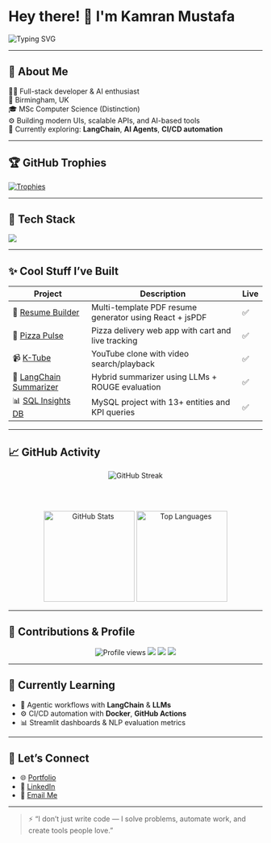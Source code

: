 # Hey there! 👋 I'm Kamran Mustafa

<img src="https://readme-typing-svg.demolab.com?font=Fira+Code&weight=600&pause=1000&color=F7941E&width=435&lines=Full-stack+Developer+%F0%9F%91%BB;AI+Explorer+%F0%9F%A7%96%E2%80%8D%E2%99%82%EF%B8%8F;Open+Source+Contributor+%F0%9F%94%A5;Code.+Ship.+Repeat." alt="Typing SVG" />

---

## 🚀 About Me

🧑‍💻 Full-stack developer & AI enthusiast  
📍 Birmingham, UK  
🎓 MSc Computer Science (Distinction)  
⚙️ Building modern UIs, scalable APIs, and AI-based tools  
🧠 Currently exploring: **LangChain**, **AI Agents**, **CI/CD automation**

---

## 🏆 GitHub Trophies

[![Trophies](https://github-profile-trophy.vercel.app/?username=mekams&theme=monokai&column=7&margin-w=10)](https://github.com/ryo-ma/github-profile-trophy)

---

## 🧰 Tech Stack

<p align="left">
  <img src="https://skillicons.dev/icons?i=js,ts,react,nodejs,python,mongodb,mysql,postgres,docker,aws,git,github,vscode,tailwind,bootstrap,figma,streamlit" />
</p>

---

## ✨ Cool Stuff I’ve Built

| Project | Description | Live |
|--------|-------------|------|
| 📝 [Resume Builder](https://resume-builder-mekams.vercel.app/) | Multi-template PDF resume generator using React + jsPDF | ✅ |
| 🍕 [Pizza Pulse](https://pizza-pulse-delivery.vercel.app/home) | Pizza delivery web app with cart and live tracking | ✅ |
| 📹 [K-Tube](https://k-tube.netlify.app/) | YouTube clone with video search/playback | ✅ |
| 🧠 [LangChain Summarizer](https://langtextsum.streamlit.app/) | Hybrid summarizer using LLMs + ROUGE evaluation | ✅ |
| 📊 [SQL Insights DB](https://github.com/mekams/MySql-databse-Project) | MySQL project with 13+ entities and KPI queries | ✅ |

---

## 📈 GitHub Activity

<div align="center">

<!-- Streaks -->
<img 
  src="https://github-readme-streak-stats.herokuapp.com/?user=mekams&theme=monokai&hide_border=true" 
  alt="GitHub Streak"
/>

<br /><br />

<!-- Stats and Languages -->
<img 
  src="https://github-readme-stats.vercel.app/api?username=mekams&show_icons=true&theme=tokyonight&hide_border=true&count_private=true" 
  alt="GitHub Stats" 
  height="180"
/>
<img 
  src="https://github-readme-stats.vercel.app/api/top-langs/?username=mekams&layout=compact&theme=tokyonight&hide_border=true" 
  alt="Top Languages" 
  height="180"
/>

</div>

---

## 📅 Contributions & Profile

<p align="center">
  <img src="https://komarev.com/ghpvc/?username=mekams&style=flat-square&color=blue" alt="Profile views" />
  <img src="https://img.shields.io/github/followers/mekams?label=Followers&style=social" />
  <img src="https://badgen.net/github/commits/mekams/MySql-databse-Project" />
  <img src="https://badgen.net/github/contributors/mekams/MySql-databse-Project" />
</p>

---

## 🌱 Currently Learning

- 🤖 Agentic workflows with **LangChain** & **LLMs**
- ⚙️ CI/CD automation with **Docker**, **GitHub Actions**
- 📊 Streamlit dashboards & NLP evaluation metrics

---

## 💬 Let’s Connect

- 🌐 [Portfolio](https://kamraneg.com)
- 💼 [LinkedIn](https://linkedin.com/in/kamran51)
- 📧 [Email Me](mailto:kamraneg@gmail.com)

---

> ⚡ “I don’t just write code — I solve problems, automate work, and create tools people love.”
